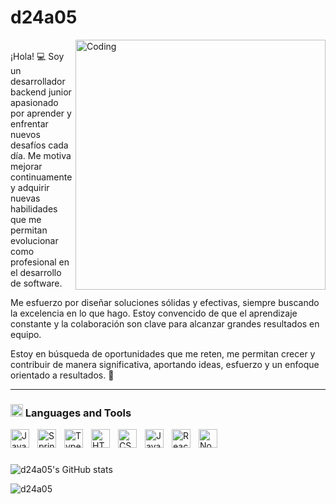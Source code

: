 #  d24a05
<img align="right" alt="Coding" width="400" src="https://cdn.dribbble.com/users/1277312/screenshots/14733298/media/39b1045e593737587dd60e42c8422d1f.gif" ><br>
¡Hola! 💻 Soy un desarrollador backend junior apasionado por aprender y enfrentar nuevos desafíos cada día. Me motiva mejorar continuamente y adquirir nuevas habilidades que me permitan evolucionar como profesional en el desarrollo de software.

Me esfuerzo por diseñar soluciones sólidas y efectivas, siempre buscando la excelencia en lo que hago. Estoy convencido de que el aprendizaje constante y la colaboración son clave para alcanzar grandes resultados en equipo.

Estoy en búsqueda de oportunidades que me reten, me permitan crecer y contribuir de manera significativa, aportando ideas, esfuerzo y un enfoque orientado a resultados. 🚀

---

### <img src="https://media2.giphy.com/media/QssGEmpkyEOhBCb7e1/giphy.gif?cid=ecf05e47a0n3gi1bfqntqmob8g9aid1oyj2wr3ds3mg700bl&rid=giphy.gif" width ="20"><b> Languages and Tools </b>
<img align="left" alt="Java" width="30px" style="padding-right:10px;" src="https://cdn.jsdelivr.net/gh/devicons/devicon/icons/java/java-original.svg"/>
<img align="left" alt="Spring" width="30px" style="padding-right:10px;" src="https://cdn.jsdelivr.net/gh/devicons/devicon/icons/spring/spring-original.svg" />
<img align="left" alt="TypeScript" width="30px" style="padding-right:10px;" src="https://cdn.jsdelivr.net/gh/devicons/devicon/icons/typescript/typescript-plain.svg" />
<img align="left" alt="HTML" width="30px" style="padding-right:10px;" src="https://cdn.jsdelivr.net/gh/devicons/devicon/icons/html5/html5-plain.svg" />
<img align="left" alt="CSS" width="30px" style="padding-right:10px;" src="https://cdn.jsdelivr.net/gh/devicons/devicon/icons/css3/css3-plain.svg" />
<img align="left" alt="JavaScript" width="30px" style="padding-right:10px;" src="https://cdn.jsdelivr.net/gh/devicons/devicon/icons/javascript/javascript-plain.svg" />
<img align="left" alt="React" width="30px" style="padding-right:10px;" src="https://cdn.jsdelivr.net/gh/devicons/devicon/icons/react/react-original.svg" />
<img align="left" alt="NodeJS" width="30px" style="padding-right:10px;" src="https://cdn.jsdelivr.net/gh/devicons/devicon/icons/nodejs/nodejs-original.svg" />
<br />

#

![d24a05's GitHub stats](https://github-readme-stats.vercel.app/api?username=d24a05&show_icons=true&theme=gruvbox)

<p><img align="left" src="https://github-readme-stats.vercel.app/api/top-langs?username=d24a05&show_icons=true&theme=dark&locale=en&layout=compact" alt="d24a05" /></p>

